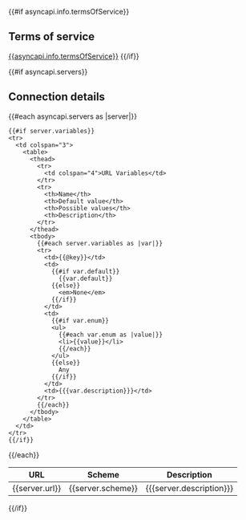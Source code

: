 {{#if asyncapi.info.termsOfService}}
<a name="termsOfService"></a>
## Terms of service
[{{asyncapi.info.termsOfService}}]({{asyncapi.info.termsOfService}})
{{/if}}

{{#if asyncapi.servers}}
<a name="servers"></a>
## Connection details

<table>
  <thead>
    <tr>
      <th>URL</th>
      <th>Scheme</th>
      <th>Description</th>
    </tr>
  </thead>
  <tbody>
  {{#each asyncapi.servers as |server|}}
    <tr>
      <td>{{server.url}}</td>
      <td>{{server.scheme}}</td>
      <td>{{{server.description}}}</td>
    </tr>

    {{#if server.variables}}
    <tr>
      <td colspan="3">
        <table>
          <thead>
            <tr>
              <td colspan="4">URL Variables</td>
            </tr>
            <tr>
              <th>Name</th>
              <th>Default value</th>
              <th>Possible values</th>
              <th>Description</th>
            </tr>
          </thead>
          <tbody>
            {{#each server.variables as |var|}}
            <tr>
              <td>{{@key}}</td>
              <td>
                {{#if var.default}}
                  {{var.default}}
                {{else}}
                  <em>None</em>
                {{/if}}
              </td>
              <td>
                {{#if var.enum}}
                <ul>
                  {{#each var.enum as |value|}}
                  <li>{{value}}</li>
                  {{/each}}
                </ul>
                {{else}}
                  Any
                {{/if}}
              </td>
              <td>{{{var.description}}}</td>
            </tr>
            {{/each}}
          </tbody>
        </table>
      </td>
    </tr>
    {{/if}}
  {{/each}}

  </tbody>
</table>
{{/if}}
